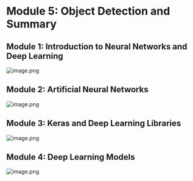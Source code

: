 

# Module 5: Object Detection and Summary
## Module 1: Introduction to Neural Networks and Deep Learning
![image.png](https://prod-files-secure.s3.us-west-2.amazonaws.com/03e82b26-cccb-4906-bb56-adabcbdc0655/a8d40bcb-c482-4026-8872-311e16b2dc63/image.png?X-Amz-Algorithm=AWS4-HMAC-SHA256&X-Amz-Content-Sha256=UNSIGNED-PAYLOAD&X-Amz-Credential=ASIAZI2LB466WKGOKNVA%2F20250202%2Fus-west-2%2Fs3%2Faws4_request&X-Amz-Date=20250202T221258Z&X-Amz-Expires=3600&X-Amz-Security-Token=IQoJb3JpZ2luX2VjEOr%2F%2F%2F%2F%2F%2F%2F%2F%2F%2FwEaCXVzLXdlc3QtMiJGMEQCIHq%2BBiYDKgHqkgqBtYTMCXDhD1Ql1IcBgA6hipRcFTZ1AiBmn8SMdUGKSL1yezq8ccZO9%2FZ9AscC6t85tweHc18OTiqIBAjz%2F%2F%2F%2F%2F%2F%2F%2F%2F%2F8BEAAaDDYzNzQyMzE4MzgwNSIMKKM61LCevyRmejs7KtwDQH0MCKqQ4Ytt4Ag%2FIsd3OBl%2FdX%2B42BFV7dQunLbHejZ5p2aP8NmBlDFYkvVi8bZQ1FLm2o2IbiSYCU%2FXN8cOJeNqqRF1xd9896UnNkHzW%2FE78WiWGQjbbyWBRreIQigOEoFYh4%2BdoM0ht8Xq%2F4RgoGVyojbz1ESBBAIojXRkwDSwHz7xZAMhAxmjrjbtaYm9HlIf4v9ko1nhwnAGq1G1dc9B%2Fc0xLjBgf75KzeLeulf3zAYguLpDiV67n2pY2vb28VTNhWWBraaYXh6Chz0Idn4vlco%2FOFeM%2BFH5YMZ9RvHeZxYHb%2BW4uATz4jdVRpotv%2F1SPd7IA%2FD3JY1fKw6khXrAPKjbS8CtIIMZct65rWyGgWFVqfvrvFVK3axKO3iDUT0Er8eotl7qJodue0KEi6avh1oFHoJJVg%2BqKIRwkja%2BLgVMaLYXy90cN6jemwZSU7wkWJqXK7XaZ6sEQF2I2c4l7X7SCaEw4Ek5Lkcjx7d0YfeLLnD6ze1R0m%2BWRZfOSUgF7YUyKh564Gm5UNFng1vponIq5SacZY0FEF4x9AUIsvifyW8xcDkuqYj6uTl6WRsfRpZyzPQLZrkxWsX%2FQbYB5%2BqxDuHZEPn1MG6EOdIRhjDDVAeP5G7mOQ4w6eP%2BvAY6pgHlQ%2F69%2BBNzkmiwAd8KJAbhq61m4xoqdyrNIYb18116DFpyr6NhOeBnwenqhaaz4%2BacTckjKAOsEtlx%2Bp1uD0z2Ure2fPsipZMD7HeMkA7ZgpeSc9Ji7pEAQ8JB9peyanvirUDw57ru%2FW6T%2B%2BbdEpD2vSjZVFymvIUzJMwekWWSsotOzcgyxhpEHPWYk0l41zHO9IqXaukGK7vsfXF74wvm3I40txFQ&X-Amz-Signature=0a71acbaf9cbb17b06330278d721430812981943c7962ac8dc02ce3776e9c23f&X-Amz-SignedHeaders=host&x-id=GetObject)
## Module 2: Artificial Neural Networks
![image.png](https://prod-files-secure.s3.us-west-2.amazonaws.com/03e82b26-cccb-4906-bb56-adabcbdc0655/5157ca89-62da-41d9-a98f-6432b71047a9/image.png?X-Amz-Algorithm=AWS4-HMAC-SHA256&X-Amz-Content-Sha256=UNSIGNED-PAYLOAD&X-Amz-Credential=ASIAZI2LB466WKGOKNVA%2F20250202%2Fus-west-2%2Fs3%2Faws4_request&X-Amz-Date=20250202T221258Z&X-Amz-Expires=3600&X-Amz-Security-Token=IQoJb3JpZ2luX2VjEOr%2F%2F%2F%2F%2F%2F%2F%2F%2F%2FwEaCXVzLXdlc3QtMiJGMEQCIHq%2BBiYDKgHqkgqBtYTMCXDhD1Ql1IcBgA6hipRcFTZ1AiBmn8SMdUGKSL1yezq8ccZO9%2FZ9AscC6t85tweHc18OTiqIBAjz%2F%2F%2F%2F%2F%2F%2F%2F%2F%2F8BEAAaDDYzNzQyMzE4MzgwNSIMKKM61LCevyRmejs7KtwDQH0MCKqQ4Ytt4Ag%2FIsd3OBl%2FdX%2B42BFV7dQunLbHejZ5p2aP8NmBlDFYkvVi8bZQ1FLm2o2IbiSYCU%2FXN8cOJeNqqRF1xd9896UnNkHzW%2FE78WiWGQjbbyWBRreIQigOEoFYh4%2BdoM0ht8Xq%2F4RgoGVyojbz1ESBBAIojXRkwDSwHz7xZAMhAxmjrjbtaYm9HlIf4v9ko1nhwnAGq1G1dc9B%2Fc0xLjBgf75KzeLeulf3zAYguLpDiV67n2pY2vb28VTNhWWBraaYXh6Chz0Idn4vlco%2FOFeM%2BFH5YMZ9RvHeZxYHb%2BW4uATz4jdVRpotv%2F1SPd7IA%2FD3JY1fKw6khXrAPKjbS8CtIIMZct65rWyGgWFVqfvrvFVK3axKO3iDUT0Er8eotl7qJodue0KEi6avh1oFHoJJVg%2BqKIRwkja%2BLgVMaLYXy90cN6jemwZSU7wkWJqXK7XaZ6sEQF2I2c4l7X7SCaEw4Ek5Lkcjx7d0YfeLLnD6ze1R0m%2BWRZfOSUgF7YUyKh564Gm5UNFng1vponIq5SacZY0FEF4x9AUIsvifyW8xcDkuqYj6uTl6WRsfRpZyzPQLZrkxWsX%2FQbYB5%2BqxDuHZEPn1MG6EOdIRhjDDVAeP5G7mOQ4w6eP%2BvAY6pgHlQ%2F69%2BBNzkmiwAd8KJAbhq61m4xoqdyrNIYb18116DFpyr6NhOeBnwenqhaaz4%2BacTckjKAOsEtlx%2Bp1uD0z2Ure2fPsipZMD7HeMkA7ZgpeSc9Ji7pEAQ8JB9peyanvirUDw57ru%2FW6T%2B%2BbdEpD2vSjZVFymvIUzJMwekWWSsotOzcgyxhpEHPWYk0l41zHO9IqXaukGK7vsfXF74wvm3I40txFQ&X-Amz-Signature=43056308aeefcc6216da629065539e226ff9eb288c876dac5ac5af341c289a65&X-Amz-SignedHeaders=host&x-id=GetObject)
## Module 3: Keras and Deep Learning Libraries
![image.png](https://prod-files-secure.s3.us-west-2.amazonaws.com/03e82b26-cccb-4906-bb56-adabcbdc0655/5089ce50-05f1-470d-ad42-42503bf1df5f/image.png?X-Amz-Algorithm=AWS4-HMAC-SHA256&X-Amz-Content-Sha256=UNSIGNED-PAYLOAD&X-Amz-Credential=ASIAZI2LB466WKGOKNVA%2F20250202%2Fus-west-2%2Fs3%2Faws4_request&X-Amz-Date=20250202T221258Z&X-Amz-Expires=3600&X-Amz-Security-Token=IQoJb3JpZ2luX2VjEOr%2F%2F%2F%2F%2F%2F%2F%2F%2F%2FwEaCXVzLXdlc3QtMiJGMEQCIHq%2BBiYDKgHqkgqBtYTMCXDhD1Ql1IcBgA6hipRcFTZ1AiBmn8SMdUGKSL1yezq8ccZO9%2FZ9AscC6t85tweHc18OTiqIBAjz%2F%2F%2F%2F%2F%2F%2F%2F%2F%2F8BEAAaDDYzNzQyMzE4MzgwNSIMKKM61LCevyRmejs7KtwDQH0MCKqQ4Ytt4Ag%2FIsd3OBl%2FdX%2B42BFV7dQunLbHejZ5p2aP8NmBlDFYkvVi8bZQ1FLm2o2IbiSYCU%2FXN8cOJeNqqRF1xd9896UnNkHzW%2FE78WiWGQjbbyWBRreIQigOEoFYh4%2BdoM0ht8Xq%2F4RgoGVyojbz1ESBBAIojXRkwDSwHz7xZAMhAxmjrjbtaYm9HlIf4v9ko1nhwnAGq1G1dc9B%2Fc0xLjBgf75KzeLeulf3zAYguLpDiV67n2pY2vb28VTNhWWBraaYXh6Chz0Idn4vlco%2FOFeM%2BFH5YMZ9RvHeZxYHb%2BW4uATz4jdVRpotv%2F1SPd7IA%2FD3JY1fKw6khXrAPKjbS8CtIIMZct65rWyGgWFVqfvrvFVK3axKO3iDUT0Er8eotl7qJodue0KEi6avh1oFHoJJVg%2BqKIRwkja%2BLgVMaLYXy90cN6jemwZSU7wkWJqXK7XaZ6sEQF2I2c4l7X7SCaEw4Ek5Lkcjx7d0YfeLLnD6ze1R0m%2BWRZfOSUgF7YUyKh564Gm5UNFng1vponIq5SacZY0FEF4x9AUIsvifyW8xcDkuqYj6uTl6WRsfRpZyzPQLZrkxWsX%2FQbYB5%2BqxDuHZEPn1MG6EOdIRhjDDVAeP5G7mOQ4w6eP%2BvAY6pgHlQ%2F69%2BBNzkmiwAd8KJAbhq61m4xoqdyrNIYb18116DFpyr6NhOeBnwenqhaaz4%2BacTckjKAOsEtlx%2Bp1uD0z2Ure2fPsipZMD7HeMkA7ZgpeSc9Ji7pEAQ8JB9peyanvirUDw57ru%2FW6T%2B%2BbdEpD2vSjZVFymvIUzJMwekWWSsotOzcgyxhpEHPWYk0l41zHO9IqXaukGK7vsfXF74wvm3I40txFQ&X-Amz-Signature=2b85fe1abf28004b9df0f32977e73295000cee92d123ef8285d2f3d66a01bab7&X-Amz-SignedHeaders=host&x-id=GetObject)
## Module 4: Deep Learning Models
![image.png](https://prod-files-secure.s3.us-west-2.amazonaws.com/03e82b26-cccb-4906-bb56-adabcbdc0655/4e22fcb0-cfbc-4d28-b961-b9b8fde071f0/image.png?X-Amz-Algorithm=AWS4-HMAC-SHA256&X-Amz-Content-Sha256=UNSIGNED-PAYLOAD&X-Amz-Credential=ASIAZI2LB466WKGOKNVA%2F20250202%2Fus-west-2%2Fs3%2Faws4_request&X-Amz-Date=20250202T221258Z&X-Amz-Expires=3600&X-Amz-Security-Token=IQoJb3JpZ2luX2VjEOr%2F%2F%2F%2F%2F%2F%2F%2F%2F%2FwEaCXVzLXdlc3QtMiJGMEQCIHq%2BBiYDKgHqkgqBtYTMCXDhD1Ql1IcBgA6hipRcFTZ1AiBmn8SMdUGKSL1yezq8ccZO9%2FZ9AscC6t85tweHc18OTiqIBAjz%2F%2F%2F%2F%2F%2F%2F%2F%2F%2F8BEAAaDDYzNzQyMzE4MzgwNSIMKKM61LCevyRmejs7KtwDQH0MCKqQ4Ytt4Ag%2FIsd3OBl%2FdX%2B42BFV7dQunLbHejZ5p2aP8NmBlDFYkvVi8bZQ1FLm2o2IbiSYCU%2FXN8cOJeNqqRF1xd9896UnNkHzW%2FE78WiWGQjbbyWBRreIQigOEoFYh4%2BdoM0ht8Xq%2F4RgoGVyojbz1ESBBAIojXRkwDSwHz7xZAMhAxmjrjbtaYm9HlIf4v9ko1nhwnAGq1G1dc9B%2Fc0xLjBgf75KzeLeulf3zAYguLpDiV67n2pY2vb28VTNhWWBraaYXh6Chz0Idn4vlco%2FOFeM%2BFH5YMZ9RvHeZxYHb%2BW4uATz4jdVRpotv%2F1SPd7IA%2FD3JY1fKw6khXrAPKjbS8CtIIMZct65rWyGgWFVqfvrvFVK3axKO3iDUT0Er8eotl7qJodue0KEi6avh1oFHoJJVg%2BqKIRwkja%2BLgVMaLYXy90cN6jemwZSU7wkWJqXK7XaZ6sEQF2I2c4l7X7SCaEw4Ek5Lkcjx7d0YfeLLnD6ze1R0m%2BWRZfOSUgF7YUyKh564Gm5UNFng1vponIq5SacZY0FEF4x9AUIsvifyW8xcDkuqYj6uTl6WRsfRpZyzPQLZrkxWsX%2FQbYB5%2BqxDuHZEPn1MG6EOdIRhjDDVAeP5G7mOQ4w6eP%2BvAY6pgHlQ%2F69%2BBNzkmiwAd8KJAbhq61m4xoqdyrNIYb18116DFpyr6NhOeBnwenqhaaz4%2BacTckjKAOsEtlx%2Bp1uD0z2Ure2fPsipZMD7HeMkA7ZgpeSc9Ji7pEAQ8JB9peyanvirUDw57ru%2FW6T%2B%2BbdEpD2vSjZVFymvIUzJMwekWWSsotOzcgyxhpEHPWYk0l41zHO9IqXaukGK7vsfXF74wvm3I40txFQ&X-Amz-Signature=58de519bac54672ee2fb2507a34d3a2283b71538d200950c7184770621dc0997&X-Amz-SignedHeaders=host&x-id=GetObject)